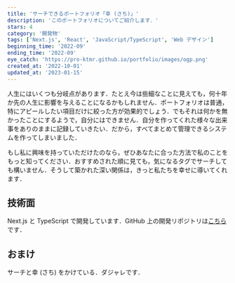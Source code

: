 ```yaml
---
title: 'サーチできるポートフォリオ「幸 (さち)」'
description: 'このポートフォリオについてご紹介します．'
stars: 4
category: '開発物'
tags: ['Next.js', 'React', 'JavaScript/TypeScript', 'Web デザイン']
beginning_time: '2022-09'
ending_time: '2022-09'
eye_catch: 'https://pro-ktmr.github.io/portfolio/images/ogp.png'
created_at: '2022-10-01'
updated_at: '2023-01-15'
---
```


人生にはいくつも分岐点があります．たとえ今は些細なことに見えても，何十年か先の人生に影響を与えることになるかもしれません．ポートフォリオは普通，特にアピールしたい項目だけに絞った方が効果的でしょう．でもそれは何かを無かったことにするようで，自分にはできません．自分を作ってくれた様々な出来事をありのままに記録していきたい．だから，すべてまとめて管理できるシステムを作ってしまいました．

もし私に興味を持っていただけたのなら，ぜひあなたに合った方法で私のことをもっと知ってください．おすすめされた順に見ても，気になるタグでサーチしても構いません．そうして築かれた深い関係は，きっと私たちを幸せに導いてくれます．

## 技術面

Next.js と TypeScript で開発しています．GitHub 上の開発リポジトリは[こちら](https://github.com/Pro-ktmr/aoj-pck)です．

## おまけ

サーチと幸 (さち) をかけている．ダジャレです．

